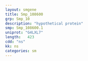 ```yaml
---
layout: smgene
title: Smp_108600
grp: Smp_10
description: "hypothetical protein"
smp: Smp_108600.1
uniprot: "G4LXL7"
length:   423
cdd: "ns"
kk: ns
categories: sm
---
```

